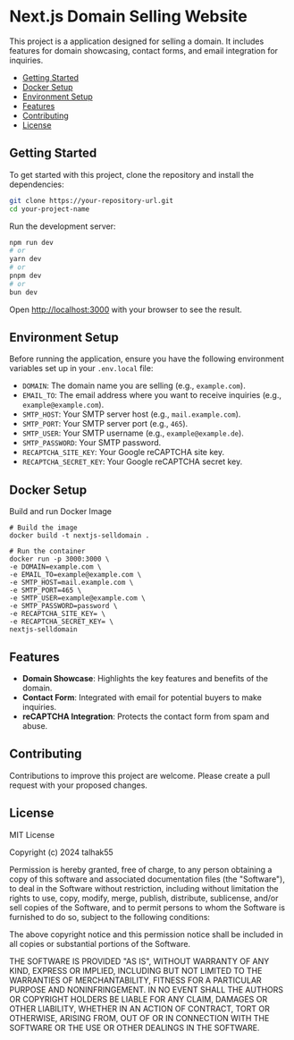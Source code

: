 # Next.js Domain Selling Website

This project is a  application designed for selling a domain. It includes features for domain showcasing, contact forms, and email integration for inquiries.

- [Getting Started](#getting-started)
- [Docker Setup](#docker-setup)
- [Environment Setup](#environment-setup)
- [Features](#features)
- [Contributing](#contributing)
- [License](#license)
## Getting Started

To get started with this project, clone the repository and install the dependencies:

```bash
git clone https://your-repository-url.git
cd your-project-name
````

Run the development server:

```bash
npm run dev
# or
yarn dev
# or
pnpm dev
# or
bun dev
```

Open [http://localhost:3000](http://localhost:3000) with your browser to see the result.

## Environment Setup
Before running the application, ensure you have the following environment variables set up in your `.env.local` file:

- `DOMAIN`: The domain name you are selling (e.g., `example.com`).
- `EMAIL_TO`: The email address where you want to receive inquiries (e.g., `example@example.com`).
- `SMTP_HOST`: Your SMTP server host (e.g., `mail.example.com`).
- `SMTP_PORT`: Your SMTP server port (e.g., `465`).
- `SMTP_USER`: Your SMTP username (e.g., `example@example.de`).
- `SMTP_PASSWORD`: Your SMTP password.
- `RECAPTCHA_SITE_KEY`: Your Google reCAPTCHA site key.
- `RECAPTCHA_SECRET_KEY`: Your Google reCAPTCHA secret key.

## Docker Setup
Build and run Docker Image
```
# Build the image
docker build -t nextjs-selldomain .

# Run the container
docker run -p 3000:3000 \
-e DOMAIN=example.com \
-e EMAIL_TO=example@example.com \
-e SMTP_HOST=mail.example.com \
-e SMTP_PORT=465 \
-e SMTP_USER=example@example.com \
-e SMTP_PASSWORD=password \
-e RECAPTCHA_SITE_KEY= \
-e RECAPTCHA_SECRET_KEY= \
nextjs-selldomain
```

## Features

- **Domain Showcase**: Highlights the key features and benefits of the domain.
- **Contact Form**: Integrated with email for potential buyers to make inquiries.
- **reCAPTCHA Integration**: Protects the contact form from spam and abuse.

## Contributing

Contributions to improve this project are welcome. Please create a pull request with your proposed changes.

## License

MIT License

Copyright (c) 2024 talhak55

Permission is hereby granted, free of charge, to any person obtaining a copy
of this software and associated documentation files (the "Software"), to deal
in the Software without restriction, including without limitation the rights
to use, copy, modify, merge, publish, distribute, sublicense, and/or sell
copies of the Software, and to permit persons to whom the Software is
furnished to do so, subject to the following conditions:

The above copyright notice and this permission notice shall be included in all
copies or substantial portions of the Software.

THE SOFTWARE IS PROVIDED "AS IS", WITHOUT WARRANTY OF ANY KIND, EXPRESS OR
IMPLIED, INCLUDING BUT NOT LIMITED TO THE WARRANTIES OF MERCHANTABILITY, FITNESS FOR A PARTICULAR PURPOSE AND NONINFRINGEMENT. IN NO EVENT SHALL THE AUTHORS OR COPYRIGHT HOLDERS BE LIABLE FOR ANY CLAIM, DAMAGES OR OTHER LIABILITY, WHETHER IN AN ACTION OF CONTRACT, TORT OR OTHERWISE, ARISING FROM, OUT OF OR IN CONNECTION WITH THE SOFTWARE OR THE USE OR OTHER DEALINGS IN THE SOFTWARE.
